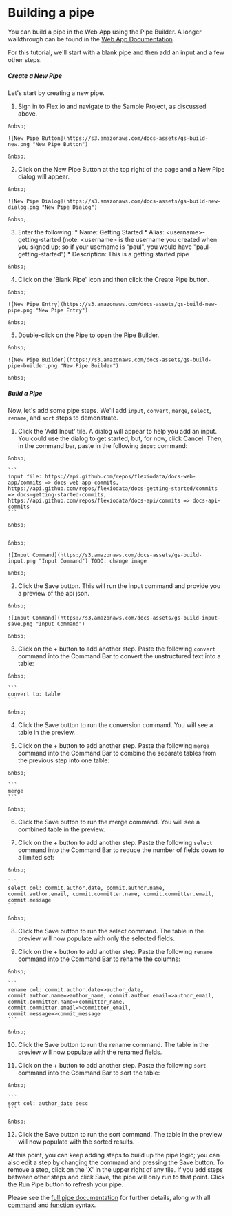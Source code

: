 # Building a pipe

You can build a pipe in the Web App using the Pipe Builder.  A longer walkthrough can be found in the [Web App Documentation](https://www.flex.io/docs/web-app/#building-and-running-a-pipe).

For this tutorial, we'll start with a blank pipe and then add an input and a few other steps.

##### Create a New Pipe

Let's start by creating a new pipe.

1.    Sign in to Flex.io and navigate to the Sample Project, as discussed above.

    &nbsp;

    ![New Pipe Button](https://s3.amazonaws.com/docs-assets/gs-build-new.png "New Pipe Button")

    &nbsp;

2.    Click on the New Pipe Button at the top right of the page and a New Pipe dialog will appear.

    &nbsp;

    ![New Pipe Dialog](https://s3.amazonaws.com/docs-assets/gs-build-new-dialog.png "New Pipe Dialog")

    &nbsp;

3.    Enter the following:
    * Name: Getting Started
    * Alias: &lt;username&gt;-getting-started (note: &lt;username&gt; is the username you created when you signed up; so if your username is "paul", you would have "paul-getting-started")
    * Description: This is a getting started pipe

    &nbsp;

4.    Click on the 'Blank Pipe' icon and then click the Create Pipe button.

    &nbsp;

    ![New Pipe Entry](https://s3.amazonaws.com/docs-assets/gs-build-new-pipe.png "New Pipe Entry")

    &nbsp;

5.    Double-click on the Pipe to open the Pipe Builder.

    &nbsp;

    ![New Pipe Builder](https://s3.amazonaws.com/docs-assets/gs-build-pipe-builder.png "New Pipe Builder")

    &nbsp;


##### Build a Pipe

Now, let's add some pipe steps.  We'll add `input`, `convert`, `merge`, `select`, `rename`, and `sort` steps to demonstrate.

1.    Click the 'Add Input' tile.  A dialog will appear to help you add an input.  You could use the dialog to get started, but, for now, click Cancel.  Then, in the command bar, paste in the following `input` command:

    &nbsp;

    ```
    input file: https://api.github.com/repos/flexiodata/docs-web-app/commits => docs-web-app-commits, https://api.github.com/repos/flexiodata/docs-getting-started/commits => docs-getting-started-commits, https://api.github.com/repos/flexiodata/docs-api/commits => docs-api-commits
    ```

    &nbsp;


    &nbsp;

    ![Input Command](https://s3.amazonaws.com/docs-assets/gs-build-input.png "Input Command") TODO: change image

    &nbsp;

2.    Click the Save button.  This will run the input command and provide you a preview of the api json.

    &nbsp;

    ![Input Command](https://s3.amazonaws.com/docs-assets/gs-build-input-save.png "Input Command")

    &nbsp;

3.    Click on the + button to add another step.  Paste the following `convert` command into the Command Bar to convert the unstructured text into a table:

    &nbsp;

    ```
    convert to: table
    ```

    &nbsp;

4.    Click the Save button to run the conversion command.  You will see a table in the preview.

5.    Click on the + button to add another step.  Paste the following `merge` command into the Command Bar to combine the separate tables from the previous step into one table:

    &nbsp;

    ```
    merge
    ```

    &nbsp;

6.    Click the Save button to run the merge command.  You will see a combined table in the preview.

7.    Click on the + button to add another step.  Paste the following `select` command into the Command Bar to reduce the number of fields down to a limited set:

    &nbsp;

    ```
    select col: commit.author.date, commit.author.name, commit.author.email, commit.committer.name, commit.committer.email, commit.message
    ```

    &nbsp;

8.    Click the Save button to run the select command.  The table in the preview will now populate with only the selected fields.

9.    Click on the + button to add another step.  Paste the following `rename` command into the Command Bar to rename the columns:

    &nbsp;

    ```
    rename col: commit.author.date=>author_date, commit.author.name=>author_name, commit.author.email=>author_email, commit.committer.name=>committer_name, commit.committer.email=>committer_email, commit.message=>commit_message
    ```

    &nbsp;

10.    Click the Save button to run the rename command.  The table in the preview will now populate with the renamed fields.

11.    Click on the + button to add another step.  Paste the following `sort` command into the Command Bar to sort the table:

    &nbsp;

    ```
    sort col: author_date desc
    ```

    &nbsp;

12.    Click the Save button to run the sort command.  The table in the preview will now populate with the sorted results.

At this point, you can keep adding steps to build up the pipe logic; you can also edit a step by changing the command and pressing the Save button.  To remove a step, click on the 'X' in the upper right of any tile.  If you add steps between other steps and click Save, the pipe will only run to that point.  Click the Run Pipe button to refresh your pipe.

Please see the [full pipe documentation](https://www.flex.io/docs/web-app/#pipes) for further details, along with all [command](https://www.flex.io/docs/web-app/#command-bar-operations) and [function](https://www.flex.io/docs/web-app/#functions-and-syntax) syntax.
